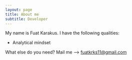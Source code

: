 ```yaml
---
layout: page
title: About me
subtitle: Developer
---
```


My name is Fuat Karakus. I have the following qualities:

- Analytical mindset

What else do you need? Mail me --> fuatkrks11@gmail.com
